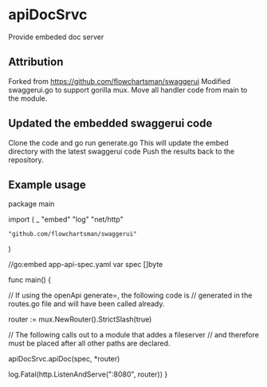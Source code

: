 # apiDocSrvc
Provide embeded doc server

## Attribution

Forked from https://github.com/flowchartsman/swaggerui
Modified swaggerui.go to support gorilla mux. Move all handler code from main to the module.

## Updated the embedded swaggerui code

Clone the code and go run generate.go
This will update the embed directory with the latest swaggerui code
Push the results back to the repository.

## Example usage

package main

import (
	_ "embed"
	"log"
	"net/http"

	"github.com/flowchartsman/swaggerui"
)

//go:embed app-api-spec.yaml
var spec []byte

func main() {

// If using the openApi generate=, the following code is 
// generated in the routes.go file and will have been called already.

router := mux.NewRouter().StrictSlash(true)

// The following calls out to a module that addes a fileserver
// and therefore must be placed after all other paths are declared. 

apiDocSrvc.apiDoc(spec, *router)

log.Fatal(http.ListenAndServe(":8080", router))
}







